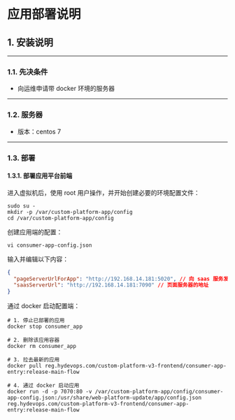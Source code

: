 # 应用部署说明

## 1. 安装说明

---

### 1.1. 先决条件

- 向运维申请带 docker 环境的服务器

---

### 1.2. 服务器

- 版本：centos 7

---

### 1.3. 部署

#### 1.3.1. 部署应用平台前端

进入虚拟机后，使用 root 用户操作，并开始创建必要的环境配置文件：

```shell
sudo su -
mkdir -p /var/custom-platform-app/config
cd /var/custom-platform-app/config
```

创建应用端的配置：

```shell
vi consumer-app-config.json
```

输入并编辑以下内容：

```json
{
  "pageServerUrlForApp": "http://192.168.14.181:5020", // 向 saas 服务发送请求的地址
  "saasServerUrl": "http://192.168.14.181:7090" // 页面服务器的地址
}
```

通过 docker 启动配置端：

```shell
# 1. 停止已部署的应用
docker stop consumer_app

# 2. 删除该应用容器
docker rm consumer_app

# 3. 拉去最新的应用
docker pull reg.hydevops.com/custom-platform-v3-frontend/consumer-app-entry:release-main-flow

# 4. 通过 docker 启动应用
docker run -d -p 7070:80 -v /var/custom-platform-app/config/consumer-app-config.json:/usr/share/web-platform-update/app/config.json reg.hydevops.com/custom-platform-v3-frontend/consumer-app-entry:release-main-flow
```
